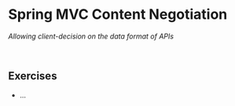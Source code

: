 # Spring MVC Content Negotiation
*Allowing client-decision on the data format of APIs*

<br>

## Exercises
* ...